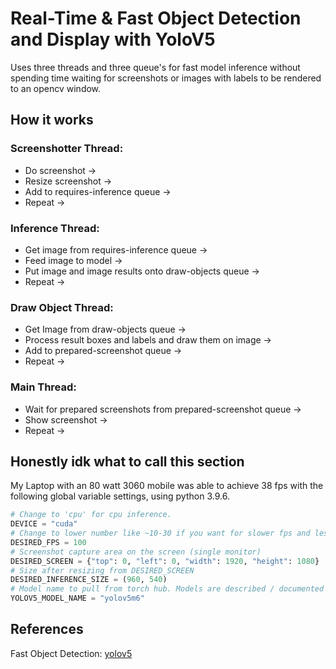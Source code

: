 # Real-Time & Fast Object Detection and Display with YoloV5

Uses three threads and three queue's for fast model inference without spending time waiting for screenshots or images with labels to be rendered to an opencv window.

## How it works

### Screenshotter Thread: 
+ Do screenshot -> 
+ Resize screenshot ->  
+ Add to requires-inference queue -> 
+ Repeat ->
### Inference Thread: 
+ Get image from requires-inference queue -> 
+ Feed image to model ->
+ Put image and image results onto draw-objects queue ->
+ Repeat ->
### Draw Object Thread:
+ Get Image from draw-objects queue ->
+ Process result boxes and labels and draw them on image -> 
+ Add to prepared-screenshot queue -> 
+ Repeat ->
### Main Thread: 
+ Wait for prepared screenshots from prepared-screenshot queue -> 
+ Show screenshot -> 
+ Repeat ->

## Honestly idk what to call this section

My Laptop with an 80 watt 3060 mobile was able to achieve 38 fps with the following global variable settings, using python 3.9.6.
```py
# Change to 'cpu' for cpu inference.
DEVICE = "cuda"  
# Change to lower number like ~10-30 if you want for slower fps and less cpu / gpu usage.
DESIRED_FPS = 100  
# Screenshot capture area on the screen (single monitor)
DESIRED_SCREEN = {"top": 0, "left": 0, "width": 1920, "height": 1080} 
# Size after resizing from DESIRED_SCREEN
DESIRED_INFERENCE_SIZE = (960, 540)
# Model name to pull from torch hub. Models are described / documented on this page: https://github.com/ultralytics/yolov5
YOLOV5_MODEL_NAME = "yolov5m6"
```

## References

Fast Object Detection: [yolov5](https://github.com/ultralytics/yolov5)
